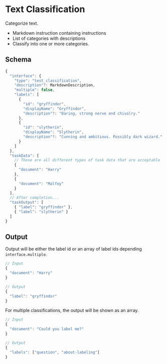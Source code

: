 # Text Classification

Categorize text.

* Markdown instruction containing instructions
* List of categories with descriptions
* Classify into one or more categories.

## Schema

```javascript
{
  "interface": {
    "type": "test_classification",
    "description"?: MarkdownDescription,
    "multiple": false,
    "labels": [
      {
        "id": "gryffindor",
        "displayName": "Gryffindor",
        "description"?: "Daring, strong nerve and chivalry."
      },
      {
        "id": "slytherin",
        "displayName": "Slytherin",
        "description"?: "Cunning and ambitious. Possibly dark wizard."
      }
    ]
  },
  "taskData": [
    // These are all different types of task data that are acceptable
    {
      "document": "Harry"
    },
    {
      "document": "Malfoy"
    }
  ],
  // After completion...
  "taskOutput": [
    { "label": "gryffindor" },
    { "label": "slytherin" }
  ]
}
```

## Output

Output will be either the label id or an array of label ids depending `interface.multiple`.

```javascript
// Input
{
  "document": "Harry"
}

// Output
{
  "label": "gryffindor"
}
```

For multiple classifications, the output will be shown as an array.

```javascript
// Input
{
  "document": "Could you label me?"
}

// Output
{
  "labels": ["question", "about-labeling"]
}
```
